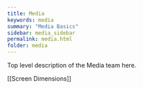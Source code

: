 ```yaml
---
title: Media
keywords: media
summary: "Media Basics"
sidebar: media_sidebar
permalink: media.html
folder: media
---
```


Top level description of the Media team here.

[[Screen Dimensions]]
